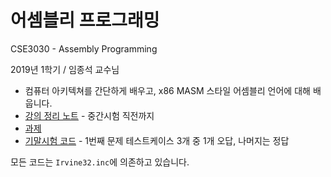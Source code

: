 # 어셈블리 프로그래밍
CSE3030 - Assembly Programming

2019년 1학기 / 임종석 교수님

* 컴퓨터 아키텍쳐를 간단하게 배우고, x86 MASM 스타일 어셈블리 언어에 대해 배웁니다.
* [강의 정리 노트](/notes) - 중간시험 직전까지
* [과제](/homework)
* [기말시험 코드](/final) - 1번째 문제 테스트케이스 3개 중 1개 오답, 나머지는 정답

모든 코드는 `Irvine32.inc`에 의존하고 있습니다. 
